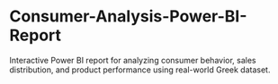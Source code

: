# Consumer-Analysis-Power-BI-Report
Interactive Power BI report for analyzing consumer behavior, sales distribution, and product performance using real-world Greek dataset.

